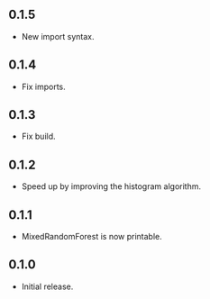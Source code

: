 ## 0.1.5

- New import syntax.

## 0.1.4

- Fix imports.

## 0.1.3

- Fix build.

## 0.1.2

- Speed up by improving the histogram algorithm.

## 0.1.1

- MixedRandomForest is now printable.

## 0.1.0

- Initial release.
